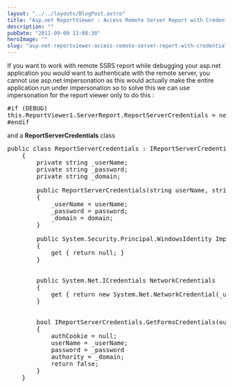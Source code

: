 ```yaml
---
layout: "../../layouts/BlogPost.astro"
title: "Asp.net ReportViewer : Access Remote Server Report with Credentials"
description: ""
pubDate: "2011-09-09 13:08:30"
heroImage: ""
slug: "asp-net-reportviewer-access-remote-server-report-with-credentials"
---
```


If you want to work with remote SSRS report while debugging your asp.net application you would want to authenticate with the remote server, you cannot use asp.net impersonation as this would actually make the entire application run under impersonation so to solve this we can use impersonation for the report viewer only to do this :

<pre lang="csharp">
#if (DEBUG)
this.ReportViewer1.ServerReport.ReportServerCredentials = new ReportServerCredentials("username", "password","domain");
#endif
</pre>

and a <b>ReportServerCredentials</b> class
<pre lang="csharp">
public class ReportServerCredentials : IReportServerCredentials
    {
        private string _userName;
        private string _password;
        private string _domain;

        public ReportServerCredentials(string userName, string password, string domain)
        {
            _userName = userName;
            _password = password;
            _domain = domain;
        }

        public System.Security.Principal.WindowsIdentity ImpersonationUser
        {
            get { return null; }
        }


        public System.Net.ICredentials NetworkCredentials
        {
            get { return new System.Net.NetworkCredential(_userName, _password, _domain); }
        }


        bool IReportServerCredentials.GetFormsCredentials(out Cookie authCookie, out string userName, out string password, out string authority)
        {
            authCookie = null;
            userName = _userName;
            password = _password
            authority = _domain;
            return false;
        }
    }
</pre>
